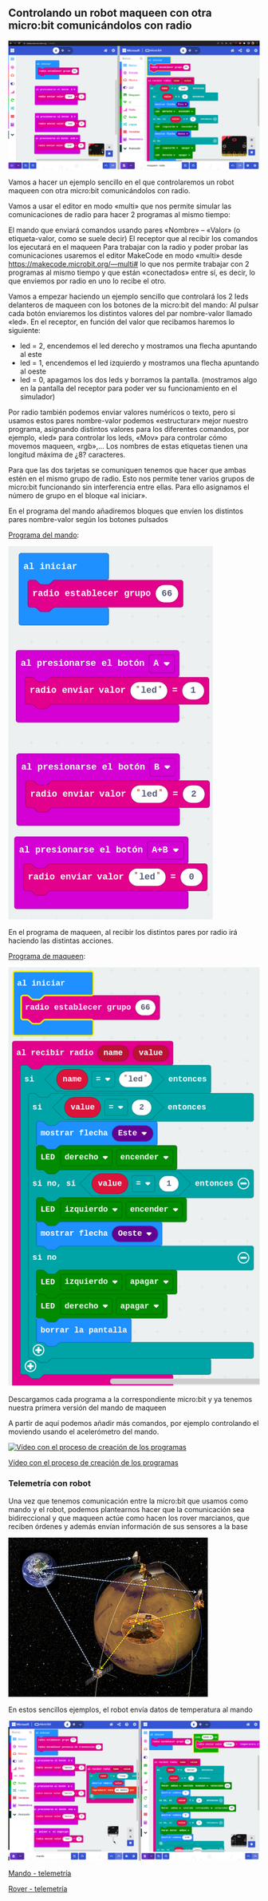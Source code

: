 ## Controlando un robot maqueen con otra micro:bit comunicándolos con radio

![](./images/MakeCodeModoMulti.png)

Vamos a hacer un ejemplo sencillo en el que controlaremos un robot maqueen con otra micro:bit comunicándolos con radio.

Vamos a usar el editor en modo «multi» que nos permite simular las comunicaciones de radio para hacer 2 programas al mismo tiempo:

El mando que enviará comandos usando pares «Nombre» – «Valor» (o etiqueta-valor, como se suele decir)
El receptor que al recibir los comandos los ejecutará en el maqueen
Para trabajar con la radio y poder probar las comunicaciones usaremos el editor MakeCode en modo «multi» desde https://makecode.microbit.org/—multi# lo que nos permite trabajar con 2 programas al mismo tiempo y que están «conectados» entre sí, es decir, lo que enviemos por radio en uno lo recibe el otro.

Vamos a empezar haciendo un ejemplo sencillo que controlará los 2 leds delanteros de maqueen con los botones de la micro:bit del mando: Al pulsar cada botón enviaremos los distintos valores del par nombre-valor llamado «led». En el receptor, en función del valor que recibamos haremos lo siguiente:

* led = 2, encendemos el led derecho y mostramos una flecha apuntando al este
* led = 1, encendemos el led izquierdo y mostramos una flecha apuntando al oeste
* led = 0, apagamos los dos leds y borramos la pantalla. (mostramos algo en la pantalla del receptor para poder ver su funcionamiento en el simulador)

Por radio también podemos enviar valores numéricos o texto, pero si usamos estos pares nombre-valor podemos «estructurar» mejor nuestro programa, asignando distintos valores para los diferentes comandos, por ejemplo, «led» para controlar los leds, «Mov» para controlar cómo movemos maqueen, «rgb»,… Los nombres de estas etiquetas tienen una longitud máxima de ¿8? caracteres.

Para que las dos tarjetas se comuniquen tenemos que hacer que ambas estén en el mismo grupo de radio. Esto nos permite tener varios grupos de micro:bit funcionando sin interferencia entre ellas. Para ello asignamos el número de grupo en el bloque «al iniciar».

En el programa del mando añadiremos bloques que envíen los distintos pares nombre-valor según los botones pulsados

[Programa del mando](https://makecode.microbit.org/96829-29053-04575-80042):


![](./images/Programa-mando.png)


En el programa de maqueen, al recibir los distintos pares por radio irá haciendo las distintas acciones.

[Programa de maqueen](https://makecode.microbit.org/93376-18938-01910-95502):

![](./images/Programa-maqueen.png)

Descargamos cada programa a la correspondiente micro:bit y ya tenemos nuestra primera versión del mando de maqueen

A partir de aquí podemos añadir más comandos, por ejemplo controlando el moviendo usando el acelerómetro del mando.

[![Vídeo con el proceso de creación de los programas](https://img.youtube.com/vi/CnNRmd5GGWc/0.jpg)](https://youtu.be/CnNRmd5GGWc)

[Vídeo con el proceso de creación de los programas](https://youtu.be/CnNRmd5GGWc)

### Telemetría con robot

Una vez que tenemos comunicación entre la micro:bit que usamos como mando y el robot, podemos plantearnos hacer que la comunicación sea bidireccional y que maqueen actúe como hacen los rover marcianos, que reciben órdenes y además envían información de sus sensores a la base

![](./images/marstelecom_400319.jpg)


En estos sencillos ejemplos, el robot envía datos de temperatura al mando

![](./images/TelemetriaRover.png)

[Mando -     telemetría](https://makecode.microbit.org/_PoDH1MYf0JmW)

[Rover - telemetría](https://makecode.microbit.org/_Hi1Wq29ziJ5d)
